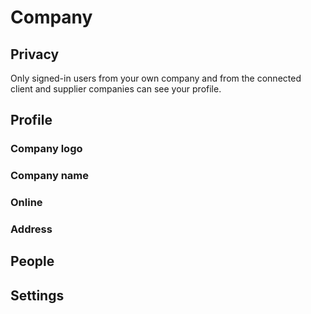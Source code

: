 # Company

## Privacy

Only signed-in users from your own company and from the connected client and supplier companies can see your profile.

## Profile

### Company logo

### Company name

### Online

### Address

## People

## Settings
